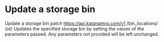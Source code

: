 # Update a storage bin

Update a storage bin patch https://api.katanamrp.com/v1 /bin_locations/ {id} Updates the
specified storage bin by setting the values of the parameters passed. Any parameters not
provided will be left unchanged.
